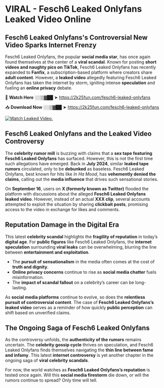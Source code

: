 # VIRAL - Fesch6 Leaked Onlyfans Leaked Video Online

## **Fesch6 Leaked Onlyfans's Controversial New Video Sparks Internet Frenzy**  

Fesch6 Leaked Onlyfans, the popular **social media star**, has once again found themselves at the center of a **viral scandal**. Known for posting **short videos and naughty pics on TikTok**, Fesch6 Leaked Onlyfans has recently expanded to **Fanfix**, a subscription-based platform where creators share **adult content**. However, a **leaked video** allegedly featuring Fesch6 Leaked Onlyfans has taken the internet by storm, igniting intense **speculation** and fueling an **online privacy** debate.  

🔴 **Watch Here** ░░▒▓██ ➤ https://2k25fun.com/fesch6-leaked-onlyfans  

📥 **Download Now** ░░▒▓██ ➤ https://2k25fun.com/fesch6-leaked-onlyfans  

[![Watch Leaked Video.](https://miro.medium.com/v2/resize:fit:828/format:webp/1*cilzJN44JGOrTw9NJCrNHA.gif "Watch Leaked Video")](https://2k25fun.com/fesch6-leaked-onlyfans)

## **Fesch6 Leaked Onlyfans and the Leaked Video Controversy**  

The **celebrity rumor mill** is buzzing with claims that a **sex tape featuring Fesch6 Leaked Onlyfans** has surfaced. However, this is not the first time such allegations have emerged. Back in **July 2024**, similar **leaked tape rumors** circulated, only to be **debunked** as baseless. Fesch6 Leaked Onlyfans, best known for hits like *In Ha Mood*, has **vehemently denied the claims**, calling out the **media influence** that drives such sensational stories.  

On **September 16**, users on **X (formerly known as Twitter)** flooded the platform with discussions about the alleged **Fesch6 Leaked Onlyfans leaked video**. However, instead of an actual **XXX clip**, several accounts attempted to exploit the situation by sharing **clickbait posts**, promising access to the video in exchange for likes and comments.  

## **Reputation Damage in the Digital Era**  

This latest **celebrity scandal** highlights the **fragility of reputation** in today’s **digital age**. For **public figures** like Fesch6 Leaked Onlyfans, the **internet speculation** surrounding **viral leaks** can be overwhelming, blurring the line between **entertainment and exploitation**.  

- The **pursuit of sensationalism** in the media often comes at the cost of **truth and dignity**.  
- **Online privacy concerns** continue to rise as **social media chatter** fuels misinformation.  
- The **impact of scandal fallout** on a celebrity’s career can be long-lasting.  

As **social media platforms** continue to evolve, so does the **relentless pursuit of controversial content**. The case of **Fesch6 Leaked Onlyfans’s leaked video** serves as a reminder of how quickly **public perception** can shift based on unverified claims.  

## **The Ongoing Saga of Fesch6 Leaked Onlyfans**  

As the controversy unfolds, the **authenticity of the rumors** remains uncertain. The **celebrity gossip cycle** thrives on speculation, and Fesch6 Leaked Onlyfans finds themselves navigating the **thin line between fame and infamy**. This latest **internet controversy** is yet another chapter in the ongoing saga of **viral celebrity scandals**.  

For now, the world watches as **Fesch6 Leaked Onlyfans’s reputation** is tested once again. Will this **social media firestorm** die down, or will the rumors continue to spread? Only time will tell.